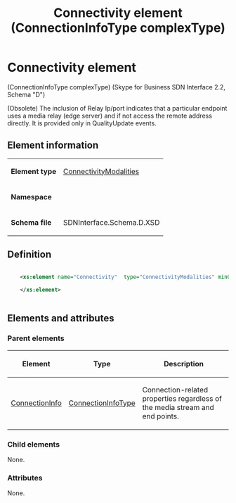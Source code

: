 ﻿---
title: Connectivity element (ConnectionInfoType complexType) 
TOCTitle: Connectivity element
ms:assetid: 62e7e0ed-a340-b8d9-b42d-4f94f016f513
ms:mtpsurl: https://msdn.microsoft.com/library/Mt149449(v=office.16)
ms:contentKeyID: 65855396
ms.date: 08/24/2015
mtps_version: v=office.16
dev_langs:
- xml
---

# Connectivity element 

(ConnectionInfoType complexType) (Skype for Business SDN Interface 2.2, Schema "D")

(Obsolete) The inclusion of Relay Ip/port indicates that a particular endpoint uses a media relay (edge server) and if not access the remote address directly. It is provided only in QualityUpdate events.

## Element information

<table>

<tbody>
<tr class="odd">
<td><p><strong>Element type</strong></p></td>
<td><p><a href="connectivitymodalities-simpletype-skype-for-business-sdn-interface-2-2-schema-d.md">ConnectivityModalities</a></p></td>
</tr>
<tr class="even">
<td><p><strong>Namespace</strong></p></td>
<td><p></p></td>
</tr>
<tr class="odd">
<td><p><strong>Schema file</strong></p></td>
<td><p>SDNInterface.Schema.D.XSD</p></td>
</tr>
</tbody>
</table>


## Definition

```xml

    <xs:element name="Connectivity"  type="ConnectivityModalities" minOccurs="0">
    
    </xs:element>
  
```

## Elements and attributes

### Parent elements

<table>

<thead>
<tr class="header">
<th><p>Element</p></th>
<th><p>Type</p></th>
<th><p>Description</p></th>
</tr>
</thead>
<tbody>
<tr class="odd">
<td><p><a href="connectioninfo-element-messagetype-complextype-skype-for-business-sdn-interface-2-2-schema-d.md">ConnectionInfo</a></p></td>
<td><p><a href="connectioninfotype-complextype-skype-for-business-sdn-interface-2-2-schema-d.md">ConnectionInfoType</a></p></td>
<td><p>Connection-related properties regardless of the media stream and end points.</p></td>
</tr>
</tbody>
</table>


### Child elements

None.

### Attributes

None.


